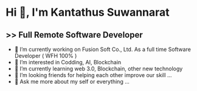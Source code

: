 # Hi 👋, I'm Kantathus Suwannarat
## >> Full Remote Software Developer

- 👋 I’m currently working on Fusion Soft Co., Ltd. As a full time Software Developer ( WFH 100% )
- 👀 I’m interested in Codding, AI, Blockchain 
- 🌱 I’m currently learning web 3.0, Blockchain, other new technology
- 💞️ I’m looking friends for helping each other improve our skill ...
- 💬 Ask me more about my self or everything ...

<!---
ituchkub/ituchkub is a ✨ special ✨ repository because its `README.md` (this file) appears on your GitHub profile.
You can click the Preview link to take a look at your changes.
--->
